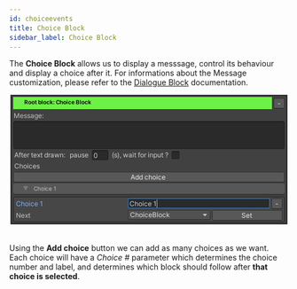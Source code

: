 ```yaml
---
id: choiceevents
title: Choice Block
sidebar_label: Choice Block
---
```


The **Choice Block** allows us to display a messsage, control its behaviour and display a choice after it. For informations about the Message customization, please refer to the [Dialogue Block](dialogueevents) documentation.

<center><img src="/static/img/blocks/choiceblock.png" /></center>
<br />

Using the **Add choice** button we can add as many choices as we want. Each choice will have a *Choice #* parameter which determines the choice number and label, and determines which block should follow after **that choice is selected**.